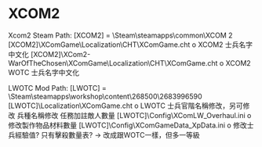 # XCOM2

Xcom2 Steam Path: [XCOM2] = \Steam\steamapps\common\XCOM 2
[XCOM2]\XComGame\Localization\CHT\XComGame.cht
  o XCOM2 士兵名字中文化
[XCOM2]\XCom2-WarOfTheChosen\XComGame\Localization\CHT\XComGame.cht
  o XCOM2 WOTC 士兵名字中文化

LWOTC Mod Path: [LWOTC] = \Steam\steamapps\workshop\content\268500\2683996590
[LWOTC]\Localization\XComGame.cht
  o LWOTC 士兵官階名稱修改，另可修改 兵種名稱修改 任務加註敵人數量
[LWOTC]\Config\XComLW_Overhaul.ini
  o 修改製作物品材料數量
[LWOTC]\Config\XComGameData_XpData.ini
  o 修改士兵經驗值? 只有擊殺數量表? -> 改成跟WOTC一樣，但多一等級
